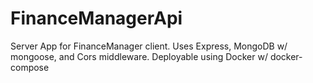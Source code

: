 # FinanceManagerApi
Server App for FinanceManager client.  Uses Express, MongoDB w/ mongoose, and Cors middleware.  Deployable using Docker w/ docker-compose
